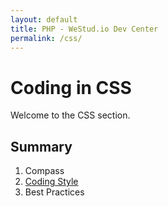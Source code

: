 ```yaml
---
layout: default
title: PHP - WeStud.io Dev Center
permalink: /css/
---
```


# Coding in CSS

Welcome to the CSS section.

## Summary

1. Compass
2. [Coding Style](/css/coding-style)
3. Best Practices
